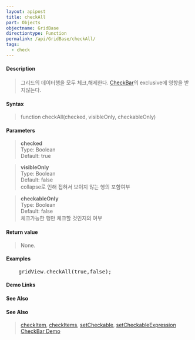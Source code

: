 ```yaml
---
layout: apipost
title: checkAll
part: Objects
objectname: GridBase
directiontype: Function
permalink: /api/GridBase/checkAll/
tags:
  - check
---
```



#### Description

> 그리드의 데이터행을 모두 체크,해제한다. [CheckBar](/api/types/CheckBar/)의 exclusive에 영향을 받지않는다.  

#### Syntax

> function checkAll(checked, visibleOnly, checkableOnly)  

#### Parameters

> **checked**  
> Type: Boolean  
> Default: true  

> **visibleOnly**  
> Type: Boolean  
> Default: false  
> collapse로 인해 접혀서 보이지 않는 행의 포함여부    

> **checkableOnly**  
> Type: Boolean  
> Default: false  
> 체크가능한 행만 체크할 것인지의 여부    

#### Return value

> None.  

#### Examples 

<pre class="prettyprint">
    gridView.checkAll(true,false);
</pre>

#### Demo Links
#### See Also

#### See Also
> [checkItem](/api/GridBase/checkItem), [checkItems](/api/GridBase/checkItems), [setCheckable](/api/GridBase/setCheckable), [setCheckableExpression](/api/GridBase/setCheckableExpression)    
> [CheckBar Demo](http://demo.realgrid.com/Demo/CheckBar)